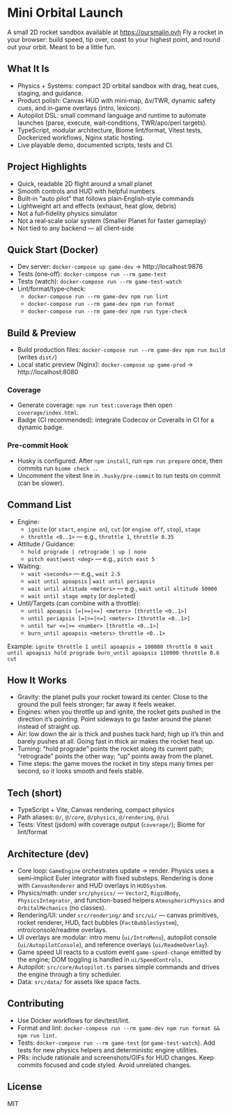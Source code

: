 # Mini Orbital Launch

A small 2D rocket sandbox available at https://oursmalin.ovh Fly a rocket in your browser: build speed, tip over, coast to your highest point, and round out your orbit. Meant to be a little fun.

## What It Is
- Physics + Systems: compact 2D orbital sandbox with drag, heat cues, staging, and guidance.
- Product polish: Canvas HUD with mini‑map, Δv/TWR, dynamic safety cues, and in‑game overlays (intro, lexicon).
- Autopilot DSL: small command language and runtime to automate launches (parse, execute, wait‑conditions, TWR/apo/peri targets).
- TypeScript, modular architecture, Biome lint/format, Vitest tests, Dockerized workflows, Nginx static hosting.
- Live playable demo, documented scripts, tests and CI.

## Project Highlights
- Quick, readable 2D flight around a small planet
- Smooth controls and HUD with helpful numbers
- Built‑in “auto pilot” that follows plain‑English‑style commands
- Lightweight art and effects (exhaust, heat glow, debris)
- Not a full‑fidelity physics simulator
- Not a real‑scale solar system (Smaller Planet for faster gameplay)
- Not tied to any backend — all client‑side

## Quick Start (Docker)
- Dev server: `docker-compose up game-dev` → http://localhost:9876
- Tests (one‑off): `docker-compose run --rm game-test`
- Tests (watch): `docker-compose run --rm game-test-watch`
- Lint/format/type‑check:
  - `docker-compose run --rm game-dev npm run lint`
  - `docker-compose run --rm game-dev npm run format`
  - `docker-compose run --rm game-dev npm run type-check`

## Build & Preview
- Build production files: `docker-compose run --rm game-dev npm run build` (writes `dist/`)
- Local static preview (Nginx): `docker-compose up game-prod` → http://localhost:8080

### Coverage
- Generate coverage: `npm run test:coverage` then open `coverage/index.html`.
- Badge (CI recommended): integrate Codecov or Coveralls in CI for a dynamic badge.

### Pre-commit Hook
- Husky is configured. After `npm install`, run `npm run prepare` once, then commits run `biome check .`.
- Uncomment the vitest line in `.husky/pre-commit` to run tests on commit (can be slower).

## Command List
- Engine:
  - `ignite` (or `start`, `engine on`), `cut` (or `engine off`, `stop`), `stage`
  - `throttle <0..1>` — e.g., `throttle 1`, `throttle 0.35`
- Attitude / Guidance:
  - `hold prograde | retrograde | up | none`
  - `pitch east|west <deg>` — e.g., `pitch east 5`
- Waiting:
  - `wait <seconds>` — e.g., `wait 2.5`
  - `wait until apoapsis` | `wait until periapsis`
  - `wait until altitude <meters>` — e.g., `wait until altitude 50000`
  - `wait until stage empty` (or `depleted`)
- Until/Targets (can combine with a throttle):
  - `until apoapsis [=|>=|<=] <meters> [throttle <0..1>]`
  - `until periapsis [=|>=|<=] <meters> [throttle <0..1>]`
  - `until twr <=|>= <number> [throttle <0..1>]`
  - `burn_until apoapsis <meters> throttle <0..1>`

Example: `ignite throttle 1 until apoapsis = 100000 throttle 0 wait until apoapsis hold prograde burn_until apoapsis 110000 throttle 0.6 cut`

## How It Works
- Gravity: the planet pulls your rocket toward its center. Close to the ground the pull feels stronger; far away it feels weaker.
- Engines: when you throttle up and ignite, the rocket gets pushed in the direction it’s pointing. Point sideways to go faster around the planet instead of straight up.
- Air: low down the air is thick and pushes back hard; high up it’s thin and barely pushes at all. Going fast in thick air makes the rocket heat up.
- Turning: “hold prograde” points the rocket along its current path; “retrograde” points the other way; “up” points away from the planet.
- Time steps: the game moves the rocket in tiny steps many times per second, so it looks smooth and feels stable.

## Tech (short)
- TypeScript + Vite, Canvas rendering, compact physics
- Path aliases: `@/`, `@/core`, `@/physics`, `@/rendering`, `@/ui`
- Tests: Vitest (jsdom) with coverage output (`coverage/`); Biome for lint/format

## Architecture (dev)
- Core loop: `GameEngine` orchestrates update → render. Physics uses a semi‑implicit Euler integrator with fixed substeps. Rendering is done with `CanvasRenderer` and HUD overlays in `HUDSystem`.
- Physics/math: under `src/physics/` — `Vector2`, `RigidBody`, `PhysicsIntegrator`,
  and function-based helpers `AtmosphericPhysics` and `OrbitalMechanics` (no classes).
- Rendering/UI: under `src/rendering/` and `src/ui/` — canvas primitives, rocket renderer, HUD, fact bubbles (`FactBubblesSystem`), intro/console/readme overlays.
- UI overlays are modular: intro menu (`ui/IntroMenu`), autopilot console (`ui/AutopilotConsole`),
  and reference overlays (`ui/ReadmeOverlay`).
- Game speed UI reacts to a custom event `game-speed-change` emitted by the engine; DOM toggling
  is handled in `ui/SpeedControls`.
- Autopilot: `src/core/Autopilot.ts` parses simple commands and drives the engine through a tiny scheduler.
- Data: `src/data/` for assets like space facts.

## Contributing
- Use Docker workflows for dev/test/lint.
- Format and lint: `docker-compose run --rm game-dev npm run format && npm run lint`.
- Tests: `docker-compose run --rm game-test` (or `game-test-watch`). Add tests for new physics helpers and deterministic engine utilities.
- PRs: include rationale and screenshots/GIFs for HUD changes. Keep commits focused and code styled. Avoid unrelated changes.

## License
MIT
